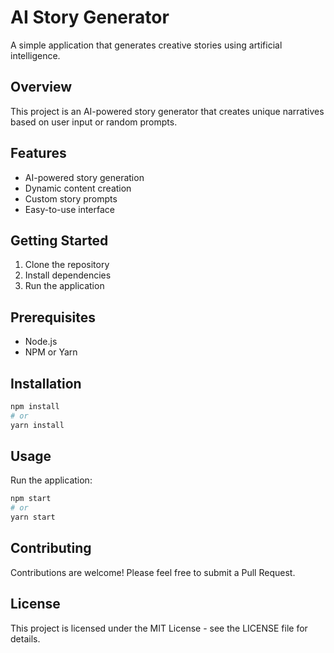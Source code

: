 # AI Story Generator

A simple application that generates creative stories using artificial intelligence.

## Overview

This project is an AI-powered story generator that creates unique narratives based on user input or random prompts.

## Features

- AI-powered story generation
- Dynamic content creation
- Custom story prompts
- Easy-to-use interface

## Getting Started

1. Clone the repository
2. Install dependencies
3. Run the application

## Prerequisites

- Node.js
- NPM or Yarn

## Installation

```bash
npm install
# or
yarn install
```

## Usage

Run the application:

```bash
npm start
# or
yarn start
```

## Contributing

Contributions are welcome! Please feel free to submit a Pull Request.

## License

This project is licensed under the MIT License - see the LICENSE file for details.